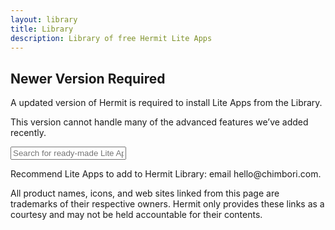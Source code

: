 ```yaml
---
layout: library
title: Library
description: Library of free Hermit Lite Apps
---
```


<div class="library">
  <div class="update-required">
    <h2>Newer Version Required</h2>
    <p>A updated version of Hermit is required to install Lite Apps from the Library.</p>
    <p>This version cannot handle many of the advanced features we’ve added recently.</p>
    <!-- <a class="pill-button" href="https://play.google.com/store/apps/details?id=com.chimbori.hermitcrab" target="_blank">get it now</a> -->
  </div>

  <div class="query-container">
    <input id="query" placeholder="Search for ready-made Lite Apps">
  </div>

  <div class="lite-apps-json"></div>

  <p class="tooltip">Recommend Lite Apps to add to <span class="notranslate">Hermit</span> Library: email hello@chimbori.com.</p>

  <p class="tooltip">All product names, icons, and web sites linked from this page are trademarks of their respective owners. <span class="notranslate">Hermit</span> only provides these links as a courtesy and may not be held accountable for their contents.</p>
</div>

<script src="{{ site.cdn_url }}/library/library.js">
